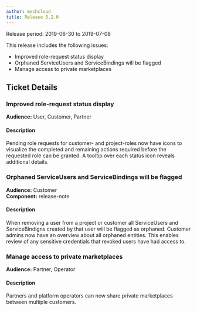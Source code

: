 ```yaml
---
author: meshcloud
title: Release 5.2.0
---
```


Release period: 2019-06-30 to 2019-07-08

This release includes the following issues:
* Improved role-request status display
* Orphaned ServiceUsers and ServiceBindings will be flagged
* Manage access to private marketplaces
<!--truncate-->

## Ticket Details
### Improved role-request status display
**Audience:** User, Customer, Partner<br>

#### Description
Pending role requests for customer- and project-roles now have icons
to visualize the completed and remaining actions required before the
requested role can be granted. A tooltip over each status icon reveals
additional details.

### Orphaned ServiceUsers and ServiceBindings will be flagged
**Audience:** Customer<br>**Component:** release-note


#### Description
When removing a user from a project or customer all ServiceUsers and ServiceBindigns created by that user will be flagged as orphaned. Customer admins now have an overview about all orphaned entities. This enables review of any sensitive credentials that revoked users have had access to.

### Manage access to private marketplaces
**Audience:** Partner, Operator<br>

#### Description
Partners and platform operators can now share private marketplaces between multiple customers.

